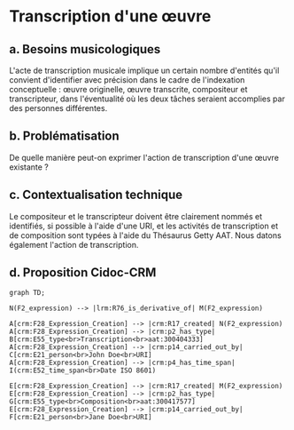 # Transcription d'une œuvre

## a. Besoins musicologiques

L'acte de transcription musicale implique un certain nombre d'entités qu'il convient d'identifier avec précision dans le cadre de l'indexation conceptuelle : œuvre originelle, œuvre transcrite, compositeur et transcripteur, dans l'éventualité où les deux tâches seraient accomplies par des personnes différentes.

## b. Problématisation

De quelle manière peut-on exprimer l'action de transcription d'une œuvre existante ? 

## c. Contextualisation technique

Le compositeur et le transcripteur doivent être clairement nommés et identifiés, si possible à l'aide d'une URI, et les activités de transcription et de composition sont typées à l'aide du Thésaurus Getty AAT. Nous datons également l'action de transcription. 

## d. Proposition Cidoc-CRM


```mermaid
graph TD;

N(F2_expression) --> |lrm:R76_is_derivative_of| M(F2_expression)

A[crm:F28_Expression_Creation] --> |crm:R17_created| N(F2_expression)
A[crm:F28_Expression_Creation] --> |crm:p2_has_type| B[crm:E55_type<br>Transcription<br>aat:300404333]
A[crm:F28_Expression_Creation] --> |crm:p14_carried_out_by| C[crm:E21_person<br>John Doe<br>URI]
A[crm:F28_Expression_Creation] --> |crm:p4_has_time_span| I(crm:E52_time_span<br>Date ISO 8601)

E[crm:F28_Expression_Creation] --> |crm:R17_created| M(F2_expression)
E[crm:F28_Expression_Creation] --> |crm:p2_has_type| G[crm:E55_type<br>Composition<br>aat:300417577]
E[crm:F28_Expression_Creation] --> |crm:p14_carried_out_by| F[crm:E21_person<br>Jane Doe<br>URI]

```


